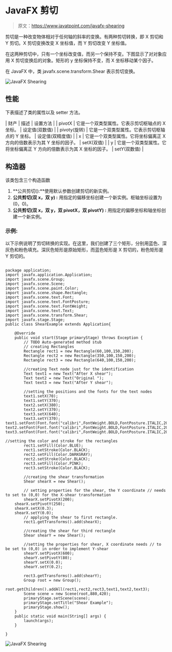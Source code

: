 # JavaFX 剪切

> 原文：<https://www.javatpoint.com/javafx-shearing>

剪切是一种改变物体相对于任何轴的斜率的变换。有两种剪切转换，即 X 剪切和 Y 剪切。X 剪切变换改变 X 坐标值，而 Y 剪切改变 Y 坐标值。

在这两种剪切中，只有一个坐标改变值，而另一个保持不变。下图显示了对对象应用 X 剪切变换后的对象。矩形的 y 坐标保持不变，而 X 坐标移动某个因子。

在 JavaFX 中，类 javafx.scene.transform.Shear 表示剪切变换。

![JavaFX Shearing](../img/e1bab99b5945c5755848c86bd4654934.png)

## 性能

下表描述了类的属性以及 setter 方法。

| 财产 | 描述 | 设置方法 |
| pivotX | 它是一个双类型属性。它表示剪切枢轴点的 X 坐标。 | 设定值(双数值) |
| pivoty(旋转) | 它是一个双类型属性。它表示剪切枢轴点的 Y 坐标。 | 设定值(双精度值) |
| x | 它是一个双类型属性。它将坐标偏离正 X 方向的倍数表示为其 Y 坐标的因子。 | setX(双值) |
| y | 它是一个双类型属性。它将坐标偏离正 Y 方向的倍数表示为其 X 坐标的因子。 | setY(双数值) |

## 构造器

该类包含三个构造函数

1.  **公共剪切():**使用默认参数创建剪切的新实例。
2.  **公共剪切(双 x，双 y) :** 用指定的偏移坐标创建一个新实例。枢轴坐标设置为(0，0)。
3.  **公共剪切(双 x，双 y，双 pivotX，双 pivotY) :** 用指定的偏移坐标和轴坐标创建一个新实例。

### 示例:

以下示例说明了剪切转换的实现。在这里，我们创建了三个矩形，分别用蓝色、深灰色和粉色填充。深灰色矩形是原始矩形，而蓝色矩形是 X 剪切的，粉色矩形是 Y 剪切的。

```

package application;
import javafx.application.Application;
import javafx.scene.Group;
import javafx.scene.Scene;
import javafx.scene.paint.Color;
import javafx.scene.shape.Rectangle;
import javafx.scene.text.Font;
import javafx.scene.text.FontPosture;
import javafx.scene.text.FontWeight;
import javafx.scene.text.Text;
import javafx.scene.transform.Shear;
import javafx.stage.Stage;
public class ShearExample extends Application{

	@Override
	public void start(Stage primaryStage) throws Exception {
		// TODO Auto-generated method stub
		// creating Rectangles 
		Rectangle rect1 = new Rectangle(60,100,150,200);
		Rectangle rect2 = new Rectangle(350,100,150,200);
		Rectangle rect3 = new Rectangle(640,100,150,200);

		//creating Text node just for the identification	
		Text text1 = new Text("After X shear");
		Text text2 = new Text("Original ");
		Text text3 = new Text("After Y shear");

		//setting the positions and the fonts for the text nodes
		text1.setX(70);
		text1.setY(370);
		text2.setX(380);
		text2.setY(370);
		text3.setX(640);
		text3.setY(370);
text1.setFont(Font.font("calibri",FontWeight.BOLD,FontPosture.ITALIC,20));
text2.setFont(Font.font("calibri",FontWeight.BOLD,FontPosture.ITALIC,20));
text3.setFont(Font.font("calibri",FontWeight.BOLD,FontPosture.ITALIC,20));

//setting the color and stroke for the rectangles 
		rect1.setFill(Color.BLUE);
		rect1.setStroke(Color.BLACK);
		rect2.setFill(Color.DARKGRAY);
		rect2.setStroke(Color.BLACK);
		rect3.setFill(Color.PINK);
		rect3.setStroke(Color.BLACK);

		//creating the shear transformation 
		Shear shearX = new Shear();

		// setting properties for the shear, the Y coordinate // needs to set to (0,0) for the X-shear transformation 
		shearX.setPivotX(200); 
	shearX.setPivotY(250);
	shearX.setX(0.3); 
	shearX.setY(0.0);
		// applying the shear to first rectangle. 	
		rect1.getTransforms().add(shearX);

		//creating the shear for third rectangle
		Shear shearY = new Shear();

		//setting the properties for shear, X coordinate needs // to be set to (0,0) in order to implement Y-shear
		shearY.setPivotX(600);
		shearY.setPivotY(80);
		shearY.setX(0.0);
		shearY.setY(0.2);

		rect3.getTransforms().add(shearY);
		Group root = new Group();
		root.getChildren().addAll(rect1,rect2,rect3,text1,text2,text3);
		Scene scene = new Scene(root,880,420);
		primaryStage.setScene(scene);
		primaryStage.setTitle("Shear Example");
		primaryStage.show();
	}
	public static void main(String[] args) {
		launch(args);
	}

}

```

![JavaFX Shearing](../img/9a66071f763742483e40963e48c9cd72.png)